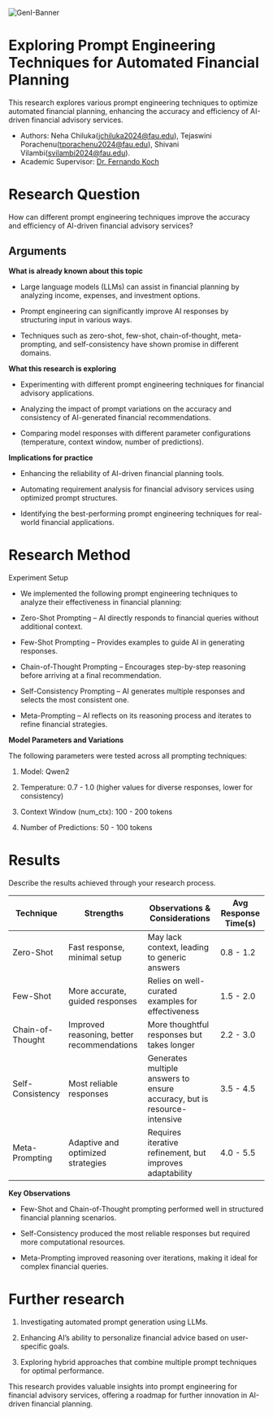 ![GenI-Banner](https://github.com/genilab-fau/genial-fau.github.io/blob/8f1a2d3523f879e1082918c7bba19553cb6e7212/images/geni-lab-banner.png?raw=true)

# Exploring Prompt Engineering Techniques for Automated Financial Planning


This research explores various prompt engineering techniques to optimize automated financial planning, enhancing the accuracy and efficiency of AI-driven financial advisory services.


* Authors: Neha Chiluka(jchiluka2024@fau.edu), Tejaswini Porachenu(tporachenu2024@fau.edu), Shivani Vilambi(svilambi2024@fau.edu). 
* Academic Supervisor: [Dr. Fernando Koch](http://www.fernandokoch.me)

  
# Research Question 

How can different prompt engineering techniques improve the accuracy and efficiency of AI-driven financial advisory services?

## Arguments

**What is already known about this topic**

- Large language models (LLMs) can assist in financial planning by analyzing income, expenses, and investment options.

- Prompt engineering can significantly improve AI responses by structuring input in various ways.

- Techniques such as zero-shot, few-shot, chain-of-thought, meta-prompting, and self-consistency have shown promise in different domains.

**What this research is exploring**

- Experimenting with different prompt engineering techniques for financial advisory applications.

- Analyzing the impact of prompt variations on the accuracy and consistency of AI-generated financial recommendations.

- Comparing model responses with different parameter configurations (temperature, context window, number of predictions).

**Implications for practice**

- Enhancing the reliability of AI-driven financial planning tools.

- Automating requirement analysis for financial advisory services using optimized prompt structures.

- Identifying the best-performing prompt engineering techniques for real-world financial applications.

# Research Method

Experiment Setup

- We implemented the following prompt engineering techniques to analyze their effectiveness in financial planning:

- Zero-Shot Prompting – AI directly responds to financial queries without additional context.

- Few-Shot Prompting – Provides examples to guide AI in generating responses.

- Chain-of-Thought Prompting – Encourages step-by-step reasoning before arriving at a final recommendation.

- Self-Consistency Prompting – AI generates multiple responses and selects the most consistent one.

- Meta-Prompting – AI reflects on its reasoning process and iterates to refine financial strategies.

**Model Parameters and Variations**

The following parameters were tested across all prompting techniques:

1. Model: Qwen2

3. Temperature: 0.7 - 1.0 (higher values for diverse responses, lower for consistency)

5. Context Window (num_ctx): 100 - 200 tokens

7. Number of Predictions: 50 - 100 tokens

# Results

Describe the results achieved through your research process.

| Technique  | Strengths  | Observations & Considerations  | Avg Response Time(s)  |
| ------------ | ------------ | ------------ | ------------ |
| Zero-Shot  | Fast response, minimal setup  |May lack context, leading to generic answers   |  0.8 - 1.2 |
|  Few-Shot |More accurate, guided responses   |  Relies on well-curated examples for effectiveness |  1.5 - 2.0 |
| Chain-of-Thought  | Improved reasoning, better recommendations  | More thoughtful responses but takes longer  |   2.2 - 3.0|
|  Self-Consistency | Most reliable responses  | Generates multiple answers to ensure accuracy, but is resource-intensive  |  3.5 - 4.5 |
| Meta-Prompting  | Adaptive and optimized strategies  | Requires iterative refinement, but improves adaptability  |  4.0 - 5.5 |

**Key Observations**

- Few-Shot and Chain-of-Thought prompting performed well in structured financial planning scenarios.

- Self-Consistency produced the most reliable responses but required more computational resources.

- Meta-Prompting improved reasoning over iterations, making it ideal for complex financial queries.

# Further research

1. Investigating automated prompt generation using LLMs.

3. Enhancing AI’s ability to personalize financial advice based on user-specific goals.

5. Exploring hybrid approaches that combine multiple prompt techniques for optimal performance.

This research provides valuable insights into prompt engineering for financial advisory services, offering a roadmap for further innovation in AI-driven financial planning.
